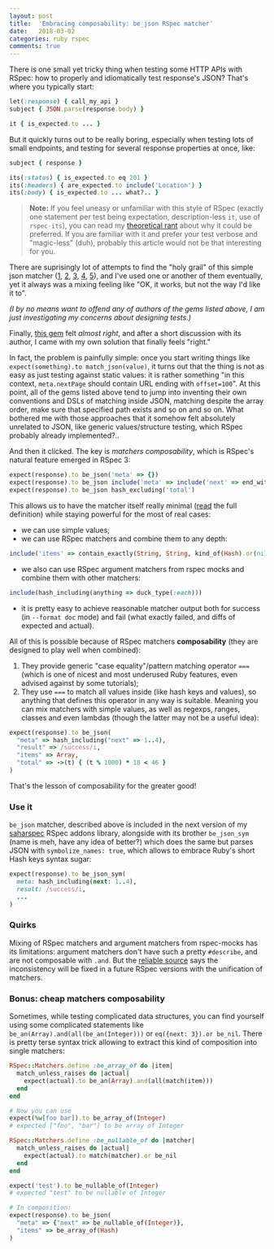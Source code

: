 ```yaml
---
layout: post
title:  'Embracing composability: be_json RSpec matcher'
date:   2018-03-02
categories: ruby rspec
comments: true
---
```


There is one small yet tricky thing when testing some HTTP APIs with RSpec: how to properly and idiomatically test response's JSON? That's where you typically start:

```ruby
let(:response) { call_my_api }
subject { JSON.parse(response.body) }

it { is_expected.to ... }
```

But it quickly turns out to be really boring, especially when testing lots of small endpoints, and testing for several response properties at once, like:

```ruby
subject { response }

its(:status) { is_expected.to eq 201 }
its(:headers) { are_expected.to include('Location') }
its(:body) { is_expected.to ... what?.. }
```
> **Note:** If you feel uneasy or unfamiliar with this style of RSpec (exactly one statement per test being expectation, description-less `it`, use of `rspec-its`), you can read my [theoretical rant](https://zverok.github.io/blog/2017-11-07-on-culture-of-bdd.html) about why it could be preferred. If you are familiar with it and prefer your test verbose and "magic-less" (duh), probably this article would not be that interesting for you.

There are suprisingly lot of attempts to find the "holy grail" of this simple json matcher ([1](https://github.com/waterlink/rspec-json_expectations), [2](https://github.com/collectiveidea/json_spec), [3](https://github.com/brooklynDev/airborne), [4](https://github.com/paul/rspec-resembles_json_matchers), [5](https://github.com/brigade/rspec_json_matchers)), and I've used one or another of them eventually, yet it always was a mixing feeling like "OK, it works, but not the way I'd like it to".

_(I by no means want to offend any of authors of the gems listed above, I am just investigating my concerns about designing tests.)_

Finally, [this gem](https://github.com/PikachuEXE/rspec-json_matchers) felt _almost right_, and after a short discussion with its author, I came with my own solution that finally feels "right."

In fact, the problem is painfully simple: once you start writing things like `expect(something).to match_json(value)`, it turns out that the thing is not as easy as just testing against static values: it is rather something "in this context, `meta.nextPage` should contain URL ending with `offset=100`". At this point, all of the gems listed above tend to jump into inventing their own conventions and DSLs of matching inside JSON, matching despite the array order, make sure that specified path exists and so on and so on. What bothered me with those approaches that it somehow felt absolutely unrelated to JSON, like generic values/structure testing, which RSpec probably already implemented?..

And then it clicked. The key is _matchers composability_, which is RSpec's natural feature emerged in RSpec 3:

```ruby
expect(response).to be_json('meta' => {})
expect(response).to be_json include('meta' => include('next' => end_with('offset=200')))
expect(response).to be_json hash_excluding('total')
```

This allows us to have the matcher itself really minimal ([read](https://github.com/zverok/saharspec/blob/master/lib/saharspec/matchers/be_json.rb) the full definition) while staying powerful for the most of real cases:

* we can use simple values;
* we can use RSpec matchers and combine them to any depth:
```ruby
include('items' => contain_exactly(String, String, kind_of(Hash).or(nil)))
```
* we also can use RSpec argument matchers from rspec mocks and combine them with other matchers:
```ruby
include(hash_including(anything => duck_type(:each)))
```
* it is pretty easy to achieve reasonable matcher output both for success (in `--format doc` mode) and fail (what exactly failed, and diffs of expected and actual).

All of this is possible because of RSpec matchers **composability** (they are designed to play well when combined):

1. They provide generic "case equality"/pattern matching operator `===` (which is one of nicest and most underused Ruby features, even advised against by some tutorials);
2. They use `===` to match all values inside (like hash keys and values), so anything that defines this operator in any way is suitable. Meaning you can mix matchers with simple values, as well as regexps, ranges, classes and even lambdas (though the latter may not be a useful idea):

```ruby
expect(response).to be_json(
  "meta" => hash_including("next" => 1..4),
  "result" => /success/i,
  "items" => Array,
  "total" => ->(t) { (t % 1000) * 18 < 46 }
)
```

That's the lesson of composability for the greater good!

### Use it

`be_json` matcher, described above is included in the next version of my [saharspec](https://github.com/zverok/saharspec) RSpec addons library, alongside with its brother `be_json_sym` (name is meh, have any idea of better?) which does the same but parses JSON with `symbolize_names: true`, which allows to embrace Ruby's short Hash keys syntax sugar:

```ruby
expect(response).to be_json_sym(
  meta: hash_including(next: 1..4),
  result: /success/i,
  ...
)
```

### Quirks

Mixing of RSpec matchers and argument matchers from rspec-mocks has its limitations: argument matchers don't have such a pretty `#describe`, and are not composable with `.and`. But the [reliable source](https://github.com/rspec/rspec-expectations/issues/1049#issuecomment-370048322) says the inconsistency will be fixed in a future RSpec versions with the unification of matchers.

### Bonus: cheap matchers composability

Sometimes, while testing complicated data structures, you can find yourself using some complicated statements like `be_an(Array).and(all(be_an(Integer)))` or `eq({next: 3}).or be_nil`. There is pretty terse syntax trick allowing to extract this kind of composition into single matchers:

```ruby
RSpec::Matchers.define :be_array_of do |item|
  match_unless_raises do |actual|
    expect(actual).to be_an(Array).and(all(match(item)))
  end
end

# Now you can use
expect(%w[foo bar]).to be_array_of(Integer)
# expected ["foo", "bar"] to be array of Integer

RSpec::Matchers.define :be_nullable_of do |matcher|
  match_unless_raises do |actual|
    expect(actual).to match(matcher).or be_nil
  end
end

expect('test').to be_nullable_of(Integer)
# expected "test" to be nullable of Integer

# In composition:
expect(response).to be_json(
  "meta" => {"next" => be_nullable_of(Integer)},
  "items" => be_array_of(Hash)
)
```